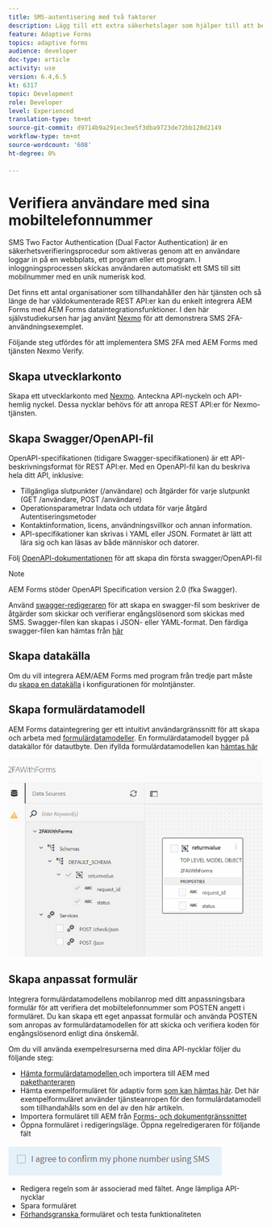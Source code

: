 ```yaml
---
title: SMS-autentisering med två faktorer
description: Lägg till ett extra säkerhetslager som hjälper till att bekräfta en användares identitet när han/hon vill utföra vissa aktiviteter
feature: Adaptive Forms
topics: adaptive forms
audience: developer
doc-type: article
activity: use
version: 6.4,6.5
kt: 6317
topic: Development
role: Developer
level: Experienced
translation-type: tm+mt
source-git-commit: d9714b9a291ec3ee5f3dba9723de72bb120d2149
workflow-type: tm+mt
source-wordcount: '608'
ht-degree: 0%

---
```




# Verifiera användare med sina mobiltelefonnummer

SMS Two Factor Authentication (Dual Factor Authentication) är en säkerhetsverifieringsprocedur som aktiveras genom att en användare loggar in på en webbplats, ett program eller ett program. I inloggningsprocessen skickas användaren automatiskt ett SMS till sitt mobilnummer med en unik numerisk kod.

Det finns ett antal organisationer som tillhandahåller den här tjänsten och så länge de har väldokumenterade REST API:er kan du enkelt integrera AEM Forms med AEM Forms dataintegrationsfunktioner. I den här självstudiekursen har jag använt [Nexmo](https://developer.nexmo.com/verify/overview) för att demonstrera SMS 2FA-användningsexemplet.

Följande steg utfördes för att implementera SMS 2FA med AEM Forms med tjänsten Nexmo Verify.

## Skapa utvecklarkonto

Skapa ett utvecklarkonto med [Nexmo](https://dashboard.nexmo.com/sign-in). Anteckna API-nyckeln och API-hemlig nyckel. Dessa nycklar behövs för att anropa REST API:er för Nexmo-tjänsten.

## Skapa Swagger/OpenAPI-fil

OpenAPI-specifikationen (tidigare Swagger-specifikationen) är ett API-beskrivningsformat för REST API:er. Med en OpenAPI-fil kan du beskriva hela ditt API, inklusive:

* Tillgängliga slutpunkter (/användare) och åtgärder för varje slutpunkt (GET /användare, POST /användare)
* Operationsparametrar Indata och utdata för varje åtgärd
Autentiseringsmetoder
* Kontaktinformation, licens, användningsvillkor och annan information.
* API-specifikationer kan skrivas i YAML eller JSON. Formatet är lätt att lära sig och kan läsas av både människor och datorer.

Följ [OpenAPI-dokumentationen](https://swagger.io/docs/specification/2-0/basic-structure/) för att skapa din första swagger/OpenAPI-fil

>[!NOTE]
> AEM Forms stöder OpenAPI Specification version 2.0 (fka Swagger).

Använd [swagger-redigeraren](https://editor.swagger.io/) för att skapa en swagger-fil som beskriver de åtgärder som skickar och verifierar engångslösenord som skickas med SMS. Swagger-filen kan skapas i JSON- eller YAML-format. Den färdiga swagger-filen kan hämtas från [här](assets/two-factore-authentication-swagger.zip)

## Skapa datakälla

Om du vill integrera AEM/AEM Forms med program från tredje part måste du [skapa en datakälla](https://docs.adobe.com/content/help/en/experience-manager-learn/forms/ic-web-channel-tutorial/parttwo.html) i konfigurationen för molntjänster.

## Skapa formulärdatamodell

AEM Forms dataintegrering ger ett intuitivt användargränssnitt för att skapa och arbeta med [formulärdatamodeller](https://docs.adobe.com/content/help/en/experience-manager-65/forms/form-data-model/create-form-data-models.html). En formulärdatamodell bygger på datakällor för datautbyte.
Den ifyllda formulärdatamodellen kan [hämtas här](assets/sms-2fa-fdm.zip)

![fdm](assets/2FA-fdm.PNG)

## Skapa anpassat formulär

Integrera formulärdatamodellens mobilanrop med ditt anpassningsbara formulär för att verifiera det mobiltelefonnummer som POSTEN angett i formuläret. Du kan skapa ett eget anpassat formulär och använda POSTEN som anropas av formulärdatamodellen för att skicka och verifiera koden för engångslösenord enligt dina önskemål.

Om du vill använda exempelresurserna med dina API-nycklar följer du följande steg:

* [Hämta formulärdatamodellen ](assets/sms-2fa-fdm.zip) och importera till AEM med  [pakethanteraren](http://localhost:4502/crx/packmgr/index.jsp)
* Hämta exempelformuläret för adaptiv form [som kan hämtas här](assets/sms-2fa-verification-af.zip). Det här exempelformuläret använder tjänsteanropen för den formulärdatamodell som tillhandahålls som en del av den här artikeln.
* Importera formuläret till AEM från [Forms- och dokumentgränssnittet](http://localhost:4502/aem/forms.html/content/dam/formsanddocuments)
* Öppna formuläret i redigeringsläge. Öppna regelredigeraren för följande fält

![sms-send](assets/check-sms.PNG)

* Redigera regeln som är associerad med fältet. Ange lämpliga API-nycklar
* Spara formuläret
* [Förhandsgranska ](http://localhost:4502/content/dam/formsanddocuments/sms-2fa-verification/jcr:content?wcmmode=disabled) formuläret och testa funktionaliteten


